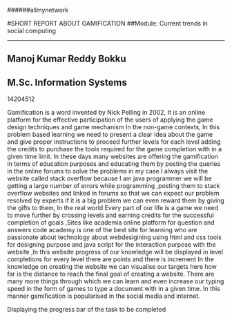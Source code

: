 ######allmynetwork
              





 
#SHORT REPORT ABOUT GAMIFICATION
##Module: Current trends in social computing

----
 Manoj Kumar Reddy Bokku 
 -
 M.Sc. Information Systems 
 -
 14204512 









Gamification is a word invented by Nick Pelling in 2002, It is an online platform for the effective participation of the users of applying the game design techniques and game mechanism In the non-game contexts, In this problem based learning we need to present a clear idea about the game and give proper instructions to proceed further levels for each level adding the credits to purchase the tools required for the game completion with in a given time limit.
In these days many websites are offering the gamification in terms of education purposes and educating them by posting the queries in the online forums to solve the problems in my case I always visit the website called stack overflow because I am java programmer we will be getting a large number of errors while programming ,posting them to stack overflow websites and linked in forums so that we can expect our problem resolved by experts if it is a big problem we can even reward them by giving the gifts to them, In the real world Every part of our life is a game we need to move further by crossing levels and earning credits for the successful completion of goals ,Sites like academia online platform for question and answers code academy is one of the best site for learning who are passionate about technology about webdesigining using html and css tools for designing purpose and java script for the interaction purpose with the website ,In this website progress of our knowledge will be displayed in level completions for every level there are points and there is increment In the knowledge on creating the website we can visualise our targets here how far is the distance to reach the final goal of creating a website. There are many more things through which we can learn and even increase our typing speed in the form of games to type a document with in a given time. In this manner gamification is popularised in the social media and internet. 
 
Displaying the progress bar of the task to be completed
 


